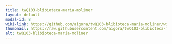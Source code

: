 ```yaml
---
title: twQ103-blibioteca-maria-moliner
layout: default
modal-id: 8
wiki-link: https://github.com/aigora/twQ103-blibioteca-maria-moliner/wiki
thumbnail: https://raw.githubusercontent.com/aigora/twQ103-blibioteca-maria-moliner/master/logo.png
alt: twQ103-blibioteca-maria-moliner
---
```

